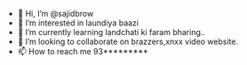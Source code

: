 - 👋 Hi, I’m @sajidbrow
- 👀 I’m interested in laundiya baazi
- 🌱 I’m currently learning landchati ki faram bharing..
- 💞️ I’m looking to collaborate on brazzers,xnxx video website.
- 📫 How to reach me 93*********

<!---
sajidbrow/sajidbrow is a ✨ special ✨ repository because its `README.md` (this file) appears on your GitHub profile.
You can click the Preview link to take a look at your changes.
--->
